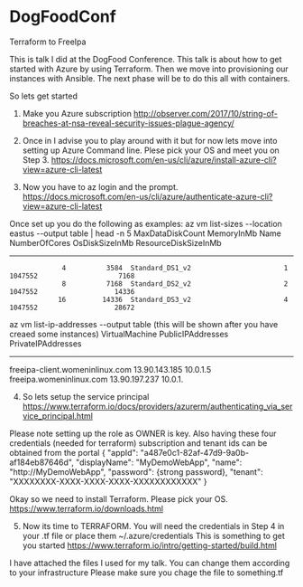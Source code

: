 # DogFoodConf
Terraform to FreeIpa


This is talk I did at the DogFood Conference. This talk is about how to get started with Azure by using Terraform. Then we move into provisioning our instances with Ansible. The next phase will be to do this all with containers.

So lets get started

1. Make you Azure subscription 
http://observer.com/2017/10/string-of-breaches-at-nsa-reveal-security-issues-plague-agency/

2. Once in I advise you to play around with it but for now lets move into setting up Azure Command line. Plese pick your OS and meet you on Step 3.
https://docs.microsoft.com/en-us/cli/azure/install-azure-cli?view=azure-cli-latest

3.  Now you have to az login and the prompt. https://docs.microsoft.com/en-us/cli/azure/authenticate-azure-cli?view=azure-cli-latest

Once set up you do the following as examples:
az vm list-sizes --location eastus --output table | head -n 5
  MaxDataDiskCount    MemoryInMb  Name                      NumberOfCores    OsDiskSizeInMb    ResourceDiskSizeInMb
------------------  ------------  ----------------------  ---------------  ----------------  ----------------------
                 4          3584  Standard_DS1_v2                       1           1047552                    7168
                 8          7168  Standard_DS2_v2                       2           1047552                   14336
                16         14336  Standard_DS3_v2                       4           1047552                   28672

az vm list-ip-addresses --output table (this will be shown after you have creaed some instances)
VirtualMachine                   PublicIPAddresses    PrivateIPAddresses
-------------------------------  -------------------  --------------------
freeipa-client.womeninlinux.com  13.90.143.185        10.0.1.5
freeipa.womeninlinux.com         13.90.197.237        10.0.1.

4. So lets setup the service principal
https://www.terraform.io/docs/providers/azurerm/authenticating_via_service_principal.html

Please note setting up the role as OWNER is key. Also having these four credentials (needed for terraform)
subscription and tenant ids can be obtained from the portal
{
  "appId": "a487e0c1-82af-47d9-9a0b-af184eb87646d",
  "displayName": "MyDemoWebApp",
  "name": "http://MyDemoWebApp",
  "password": {strong password},
  "tenant": "XXXXXXXX-XXXX-XXXX-XXXX-XXXXXXXXXXXX"
}

Okay so we need to install Terraform. Please pick your OS.
https://www.terraform.io/downloads.html

5. Now its time to TERRAFORM. You will need the credentials in Step 4 in your .tf file or place them ~/.azure/credentials
This is something to get you started
https://www.terraform.io/intro/getting-started/build.html

I have attached the files I used for my talk. You can change them according to your infrastructure
Please make sure you chage the file to something.tf



